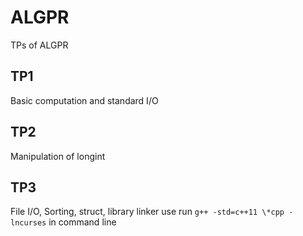 # ALGPR
TPs of ALGPR
## TP1
Basic computation and standard I/O

## TP2
Manipulation of longint

## TP3
File I/O, Sorting, struct, library linker use run `g++ -std=c++11 \*cpp -lncurses` in command line
